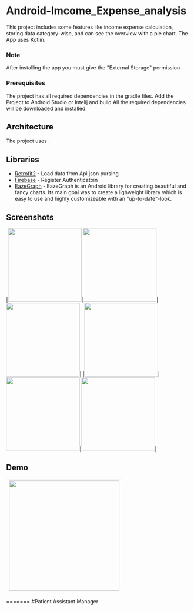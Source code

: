 # Android-Imcome_Expense_analysis


This project includes some features like income expense calculation, storing data 
category-wise, and can see the overview with a pie chart. The App uses Kotlin. 

### Note
After installing the app you must give the "External Storage" permission

### Prerequisites

The project has all required dependencies in the gradle files. 
Add the Project to Android Studio or Intelij and build.All the required dependencies will be downloaded and installed.

## Architecture

The project uses .

## Libraries 

* [Retrofit2](https://riptutorial.com/retrofit2) - Load data from Api json pursing
* [Firebase](https://firebase.google.cn/docs/auth/android/password-auth?hl=EN#kotlin+ktx) - Register Authenticatoin 
* [EazeGraph](https://github.com/blackfizz/EazeGraph) - EazeGraph is an Android library for creating beautiful and fancy charts. Its main goal was to create a lighweight library which is easy to use and highly customizeable with an "up-to-date"-look.



## Screenshots
|<img src="https://i.imgur.com/GwJ0UBc.jpg" width=200/>|<img src="https://i.imgur.com/tWYiWiV.jpg" width=200/>|<img src="https://i.imgur.com/Lo8T8Vj.jpg" width=200/>|
|<img src="https://i.imgur.com/FEpA0WA.jpg" width=200/>|<img src="https://i.imgur.com/msytmta.jpg" width=200/>|<img src="https://i.imgur.com/YWlsKMo.jpg" width=200 lenght=300/>|

## Demo
|<img src="https://imgur.com/8wL8iAo.gif" width=300/>|
|:----:|
=======
#Patient Assistant Manager

